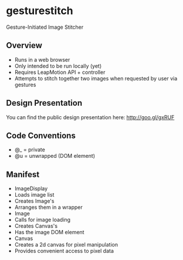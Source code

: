 gesturestitch
=============

Gesture-Initiated Image Stitcher


Overview
--------
- Runs in a web browser
- Only intended to be run locally (yet)
- Requires LeapMotion API + controller
- Attempts to stitch together two images when requested by user via gestures 

Design Presentation
-------------------
You can find the public design presentation here:
http://goo.gl/gxRUF

Code Conventions
----------------
- @_ = private
- @u = unwrapped (DOM element)

Manifest
--------
- ImageDisplay
 - Loads image list
 - Creates Image's
 - Arranges them in a wrapper
- Image
 - Calls for image loading
 - Creates Canvas's
 - Has the image DOM element
- Canvas
 - Creates a 2d canvas for pixel manipulation
 - Provides convenient access to pixel data

